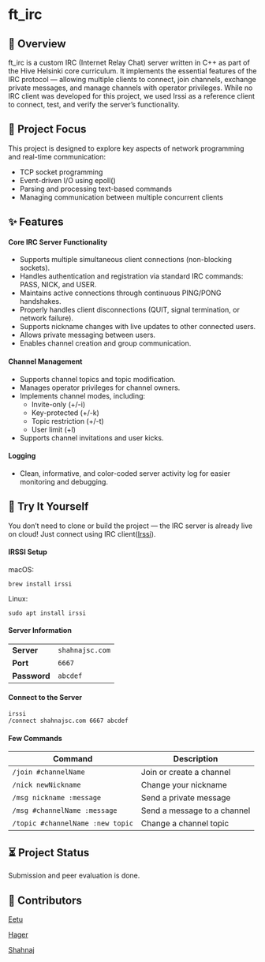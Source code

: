 # ft_irc
## 📌 Overview

ft_irc is a custom IRC (Internet Relay Chat) server written in C++ as part of the Hive Helsinki core curriculum. It implements the essential features of the IRC protocol — allowing multiple clients to connect, join channels, exchange private messages, and manage channels with operator privileges. While no IRC client was developed for this project, we used Irssi as a reference client to connect, test, and verify the server’s functionality.

## 🎯 Project Focus

  This project is designed to explore key aspects of network programming and real-time communication:
  - TCP socket programming
  - Event-driven I/O using epoll()
  - Parsing and processing text-based commands
  - Managing communication between multiple concurrent clients

## ✨ Features
#### Core IRC Server Functionality

   - Supports multiple simultaneous client connections (non-blocking sockets).
   - Handles authentication and registration via standard IRC commands: PASS, NICK, and USER.
   - Maintains active connections through continuous PING/PONG handshakes.
   - Properly handles client disconnections (QUIT, signal termination, or network failure).
   - Supports nickname changes with live updates to other connected users.
   - Allows private messaging between users.
   - Enables channel creation and group communication.

####  Channel Management

 - Supports channel topics and topic modification.
 - Manages operator privileges for channel owners.
 - Implements channel modes, including:
    - Invite-only (+/-i)
     - Key-protected (+/-k)
   - Topic restriction (+/-t)
   - User limit (+l)
 - Supports channel invitations and user kicks.

####  Logging

 - Clean, informative, and color-coded server activity log for easier monitoring and debugging.

## 🚀 Try It Yourself

You don’t need to clone or build the project — the IRC server is already live on cloud!
Just connect using IRC client([Irssi](https://irssi.org/)).

#### IRSSI Setup
macOS:
```
brew install irssi
```

Linux:
```
sudo apt install irssi
```
#### Server Information
|         |            |
| ------------ | --------------- |
| **Server**   | `shahnajsc.com` |
| **Port**     | `6667`          |
| **Password** | `abcdef`        |

#### Connect to the Server
```
irssi
/connect shahnajsc.com 6667 abcdef
```
#### Few Commands
| Command                          | Description                 |
| -------------------------------- | --------------------------- |
| `/join #channelName`             | Join or create a channel    |
| `/nick newNickname`              | Change your nickname        |
| `/msg nickname :message`         | Send a private message      |
| `/msg #channelName :message`     | Send a message to a channel |
| `/topic #channelName :new topic` | Change a channel topic      |



## ⏳ Project Status
Submission and peer evaluation is done.

## 🤝 Contributors
[Eetu](https://github.com/eetulaine)

[Hager](https://github.com/imhaqer)

[Shahnaj](https://github.com/shahnajsc)

